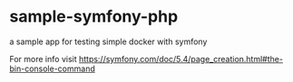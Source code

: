 # sample-symfony-php
a sample app for testing simple docker with symfony


For more info visit https://symfony.com/doc/5.4/page_creation.html#the-bin-console-command
